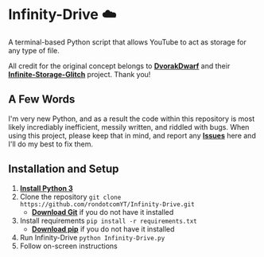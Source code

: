 # Infinity-Drive ☁️
A terminal-based Python script that allows YouTube to act as storage for any type of file.

All credit for the original concept belongs to [**DvorakDwarf**](https://github.com/DvorakDwarf) and their [**Infinite-Storage-Glitch**](https://github.com/DvorakDwarf/Infinite-Storage-Glitch) project. Thank you!

## A Few Words
I'm very new Python, and as a result the code within this repository is most likely incrediably inefficient, messily written, and riddled with bugs. When using this project, please keep that in mind, and report any [**Issues**](https://github.com/rondotcomYT/Infinity-Drive/issues) here and I'll do my best to fix them.

## Installation and Setup

1. [**Install Python 3**](https://www.python.org/downloads/)
2. Clone the repository `git clone https://github.com/rondotcomYT/Infinity-Drive.git`
   - [**Download Git**](https://github.com/git-guides/install-git) if you do not have it installed
3. Install requirements `pip install -r requirements.txt`
   - [**Download pip**](https://pip.pypa.io/en/stable/installation/) if you do not have it installed
4. Run Infinity-Drive `python Infinity-Drive.py`
5. Follow on-screen instructions
